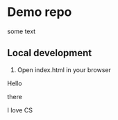# Demo repo

some text

## Local development

1. Open index.html in your browser

<div>Hello</div>
<p>there</p>
<p>I love CS</p>
